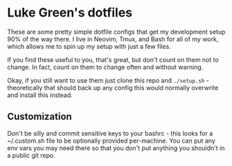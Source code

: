 # Luke Green's dotfiles

These are some pretty simple dotfile configs that get my development setup 90%
of the way there. I live in Neovim, Tmux, and Bash for all of my work, which
allows me to spin up my setup with just a few files.

If you find these useful to you, that's great, but don't count on them not to
change. In fact, count on them to change often and without warning.

Okay, if you still want to use them just clone this repo and `./setup.sh` -
theoretically that should back up any config this would normally overwrite and
install this instead.

## Customization

Don't be silly and commit sensitive keys to your bashrc - this looks for a
~/.custom.sh file to be optionally provided per-machine. You can put any env
vars you may need there so that you don't put anything you shouldn't in a public
git repo.
